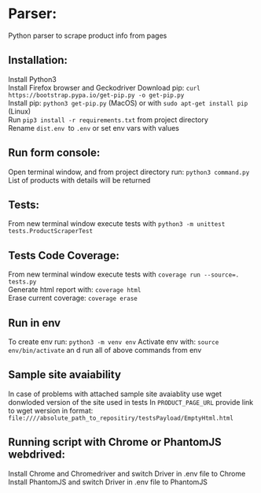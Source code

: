# Parser:
Python parser to scrape product info from pages

## Installation:
Install Python3  
Install Firefox browser and Geckodriver
Download pip: `curl https://bootstrap.pypa.io/get-pip.py -o get-pip.py`  
Install pip: `python3 get-pip.py` (MacOS) or with `sudo apt-get install pip` (Linux)  
Run `pip3 install -r requirements.txt` from project directory  
Rename `dist.env `to `.env` or set env vars with values  

## Run form console:
Open terminal window, and from project directory run: `python3 command.py`
List of products with details will be returned

## Tests:
From new terminal window execute tests with `python3 -m unittest tests.ProductScraperTest`  

## Tests Code Coverage:
From new terminal window execute tests with `coverage run --source=. tests.py`  
Generate html report with: `coverage html`  
Erase current coverage: `coverage erase`  

## Run in env
To create env run: `python3 -m venv env`
Activate env with: `source env/bin/activate` an d run all of above commands from env

## Sample site avaiability
In case of problems with attached sample site avaiablity use wget donwloded version of the site used in tests
In `PRODUCT_PAGE_URL` provide link to wget wersion in format: `file:////absolute_path_to_repositiry/testsPayload/EmptyHtml.html`

## Running script with Chrome or PhantomJS webdrived:
Install Chrome and Chromedriver and switch Driver in .env file to Chrome 
Install PhantomJS and switch Driver in .env file to PhantomJS
